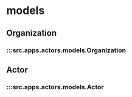 # models

## Organization

### :::src.apps.actors.models.Organization

## Actor

### :::src.apps.actors.models.Actor

